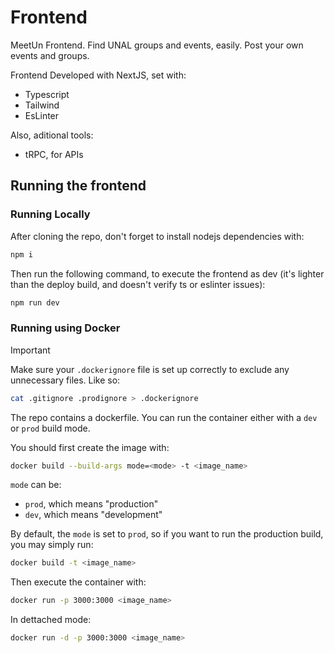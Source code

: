 # Frontend

MeetUn Frontend. Find UNAL groups and events, easily. Post your own events and groups.

Frontend Developed with NextJS, set with:

- Typescript
- Tailwind
- EsLinter

Also, aditional tools:

- tRPC, for APIs

## Running the frontend

### Running Locally

After cloning the repo, don't forget to install nodejs dependencies with:

```sh
npm i
```

Then run the following command, to execute the frontend as dev (it's lighter than the deploy build, and doesn't verify ts or eslinter issues):

```sh
npm run dev
```

### Running using Docker

> [!IMPORTANT]
> Make sure your `.dockerignore` file is set up correctly to exclude any
> unnecessary files. Like so:

```sh
cat .gitignore .prodignore > .dockerignore
```

The repo contains a dockerfile. You can run the container either with a `dev` or
`prod` build mode.

You should first create the image with:

```sh
docker build --build-args mode=<mode> -t <image_name>
```

`mode` can be:

- `prod`, which means "production"
- `dev`, which means "development"

By default, the `mode` is set to `prod`, so if you want to run the production build,
you may simply run:

```sh
docker build -t <image_name>
```

Then execute the container with:

```sh
docker run -p 3000:3000 <image_name>
```

In dettached mode:

```sh
docker run -d -p 3000:3000 <image_name>
```
